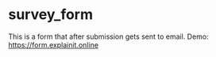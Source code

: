 # survey_form
This is a form that after submission gets sent to email.
Demo: https://form.explainit.online
